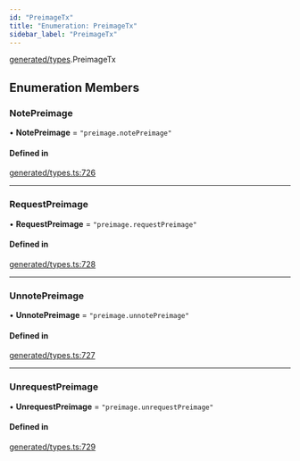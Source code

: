 ```yaml
---
id: "PreimageTx"
title: "Enumeration: PreimageTx"
sidebar_label: "PreimageTx"
---
```


[generated/types](../../../../modules/Generated/Types/Types.md).PreimageTx

## Enumeration Members

### NotePreimage

• **NotePreimage** = ``"preimage.notePreimage"``

#### Defined in

[generated/types.ts:726](https://github.com/PolymeshAssociation/polymesh-sdk/blob/91c2d2d8/src/generated/types.ts#L726)

___

### RequestPreimage

• **RequestPreimage** = ``"preimage.requestPreimage"``

#### Defined in

[generated/types.ts:728](https://github.com/PolymeshAssociation/polymesh-sdk/blob/91c2d2d8/src/generated/types.ts#L728)

___

### UnnotePreimage

• **UnnotePreimage** = ``"preimage.unnotePreimage"``

#### Defined in

[generated/types.ts:727](https://github.com/PolymeshAssociation/polymesh-sdk/blob/91c2d2d8/src/generated/types.ts#L727)

___

### UnrequestPreimage

• **UnrequestPreimage** = ``"preimage.unrequestPreimage"``

#### Defined in

[generated/types.ts:729](https://github.com/PolymeshAssociation/polymesh-sdk/blob/91c2d2d8/src/generated/types.ts#L729)
